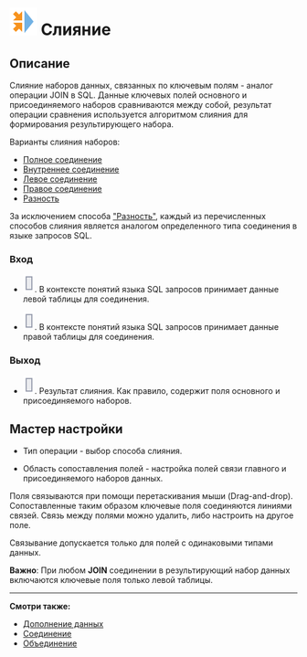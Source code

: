 # ![](../../../media/app/processors/transformation/join_vendor.svg) Слияние

## Описание

Слияние наборов данных, связанных по ключевым полям - аналог операции JOIN в SQL. Данные ключевых полей основного и присоединяемого наборов сравниваются между собой, результат операции сравнения используется алгоритмом слияния для формирования результирующего набора.

Варианты слияния наборов:

* [Полное соединение](./cross.md)
* [Внутреннее соединение](./inner.md)
* [Левое соединение](./left.md)
* [Правое соединение](./right.md)
* [Разность](./distinct.md)

За исключением способа ["Разность"](./processors/transformation/join/distinct.md), каждый из перечисленных способов слияния является аналогом определенного типа соединения в языке запросов SQL.

### Вход

* ![](../../../media/app/icons/ports/output_table_inactive.svg). В контексте понятий языка SQL запросов принимает данные левой таблицы для соединения.

* ![](../../../media/app/icons/ports/output_table_inactive.svg). В контексте понятий языка SQL запросов принимает данные правой таблицы для соединения.

### Выход

* ![](../../../media/app/icons/ports/output_table_inactive.svg). Результат слияния. Как правило, содержит поля основного и присоединяемого наборов.

## Мастер настройки

* Тип операции - выбор способа слияния.

* Область сопоставления полей - настройка полей связи главного и присоединяемого наборов данных.

Поля связываются при помощи перетаскивания мыши (Drag-and-drop). Сопоставленные таким образом ключевые поля соединяются линиями связей. Связь между полями можно удалить, либо настроить на другое поле.

Связывание допускается только для полей с одинаковыми типами данных.

**Важно**: При любом **JOIN** соединении в результирующий набор данных включаются ключевые поля только левой таблицы.

----

**Смотри также:**

* [Дополнение данных](../supplementation.md)
* [Соединение](../addition.md)
* [Объединение](../union.md)
